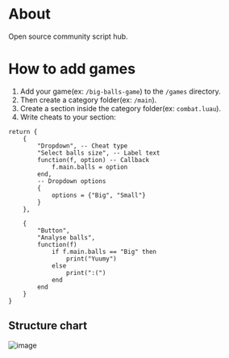 # About
Open source community script hub.

# How to add games
1. Add your game(ex: `/big-balls-game`) to the `/games` directory.
2. Then create a category folder(ex: `/main`).
3. Create a section inside the category folder(ex: `combat.luau`).
4. Write cheats to your section:
```luau
return {
    {
        "Dropdown", -- Cheat type
        "Select balls size", -- Label text
        function(f, option) -- Callback
            f.main.balls = option
        end,
        -- Dropdown options
        {
            options = {"Big", "Small"}
        }
    },
    
    {
        "Button",
        "Analyse balls",
        function(f)
            if f.main.balls == "Big" then
                print("Yuumy")
            else
                print(":(")
            end
        end
    }
}
```

## Structure chart
![image](https://github.com/user-attachments/assets/5bf008a3-bcc6-4c46-a302-794dceb7c53b)
